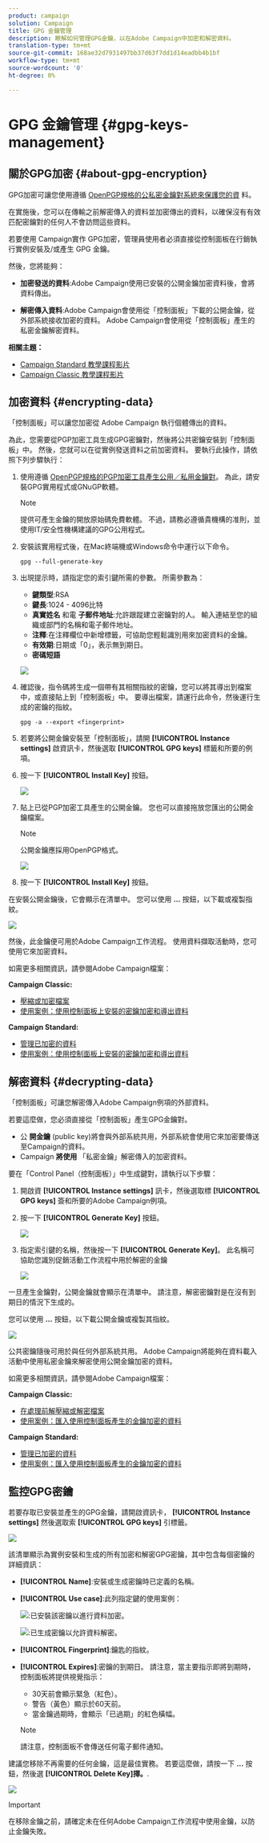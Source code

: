 ```yaml
---
product: campaign
solution: Campaign
title: GPG 金鑰管理
description: 瞭解如何管理GPG金鑰，以在Adobe Campaign中加密和解密資料。
translation-type: tm+mt
source-git-commit: 168ae32d7931497bb37d63f7dd1d14eadbb4b1bf
workflow-type: tm+mt
source-wordcount: '0'
ht-degree: 0%

---
```



# GPG 金鑰管理 {#gpg-keys-management}

## 關於GPG加密 {#about-gpg-encryption}

GPG加密可讓您使用遵循 [OpenPGP規格的公私密金鑰對系統來保護您的資](https://www.openpgp.org/about/standard/) 料。

在實施後，您可以在傳輸之前解密傳入的資料並加密傳出的資料，以確保沒有有效匹配密鑰對的任何人不會訪問這些資料。

若要使用 Campaign實作 GPG加密，管理員使用者必須直接從控制面板在行銷執行實例安裝及/或產生 GPG 金鑰。

然後，您將能夠：

* **加密發送的資料**:Adobe Campaign使用已安裝的公開金鑰加密資料後，會將資料傳出。

* **解密傳入資料**:Adobe Campaign會使用從「控制面板」下載的公開金鑰，從外部系統接收加密的資料。 Adobe Campaign會使用從「控制面板」產生的私密金鑰解密資料。

**相關主題：**

* [Campaign Standard 教學課程影片](https://docs.adobe.com/content/help/zh-Hant/campaign-standard-learn/control-panel/instance-settings/gpg-key-management/gpg-key-management-overview.html)
* [Campaign Classic 教學課程影片](https://docs.adobe.com/content/help/zh-Hant/campaign-classic-learn/control-panel/instance-settings/gpg-key-management/gpg-key-management-overview.html)

## 加密資料 {#encrypting-data}

「控制面板」可以讓您加密從 Adobe Campaign 執行個體傳出的資料。

為此，您需要從PGP加密工具生成GPG密鑰對，然後將公共密鑰安裝到「控制面板」中。 然後，您就可以在從實例發送資料之前加密資料。 要執行此操作，請依照下列步驟執行：

1. 使用遵循 [OpenPGP規格的PGP加密工具產生公用／私用金鑰對](https://www.openpgp.org/about/standard/)。 為此，請安裝GPG實用程式或GNuGP軟體。

   >[!NOTE]
   >
   >提供可產生金鑰的開放原始碼免費軟體。 不過，請務必遵循貴機構的准則，並使用IT/安全性機構建議的GPG公用程式。

1. 安裝該實用程式後，在Mac終端機或Windows命令中運行以下命令。

   `gpg --full-generate-key`

1. 出現提示時，請指定您的索引鍵所需的參數。 所需參數為：

   * **鍵類型**:RSA
   * **鍵長**:1024 - 4096比特
   * **真實姓名** 和電 **子郵件地址**:允許跟蹤建立密鑰對的人。 輸入連結至您的組織或部門的名稱和電子郵件地址。
   * **注釋**:在注釋欄位中新增標籤，可協助您輕鬆識別用來加密資料的金鑰。
   * **有效期**:日期或「0」，表示無到期日。
   * **密碼短語**

   ![](assets/do-not-localize/gpg_command.png)

1. 確認後，指令碼將生成一個帶有其相關指紋的密鑰，您可以將其導出到檔案中，或直接貼上到「控制面板」中。 要導出檔案，請運行此命令，然後運行生成的密鑰的指紋。

   `gpg -a --export <fingerprint>`

1. 若要將公開金鑰安裝至「控制面板」，請開 **[!UICONTROL Instance settings]** 啟資訊卡，然後選取 **[!UICONTROL GPG keys]** 標籤和所要的例項。

1. 按一下 **[!UICONTROL Install Key]** 按鈕。

   ![](assets/gpg_install_button.png)

1. 貼上已從PGP加密工具產生的公開金鑰。 您也可以直接拖放您匯出的公開金鑰檔案。

   >[!NOTE]
   >
   >公開金鑰應採用OpenPGP格式。

   ![](assets/gpg_install_paste.png)

1. 按一下 **[!UICONTROL Install Key]** 按鈕。

在安裝公開金鑰後，它會顯示在清單中。 您可以使用 **...** 按鈕，以下載或複製指紋。

![](assets/gpg_install_download.png)

然後，此金鑰便可用於Adobe Campaign工作流程。 使用資料擷取活動時，您可使用它來加密資料。

如需更多相關資訊，請參閱Adobe Campaign檔案：

**Campaign Classic:**

* [壓縮或加密檔案](https://docs.adobe.com/content/help/en/campaign-classic/using/automating-with-workflows/general-operation/how-to-use-workflow-data.html#zipping-or-encrypting-a-file)
* [使用案例：使用控制面板上安裝的密鑰加密和導出資料](https://docs.adobe.com/content/help/en/campaign-classic/using/automating-with-workflows/general-operation/how-to-use-workflow-data.html#use-case-gpg-encrypt)

**Campaign Standard:**

* [管理已加密的資料](https://docs.adobe.com/content/help/en/campaign-standard/using/managing-processes-and-data/importing-and-exporting-data/managing-encrypted-data.html)
* [使用案例：使用控制面板上安裝的密鑰加密和導出資料](https://docs.adobe.com/content/help/en/campaign-standard/using/managing-processes-and-data/importing-and-exporting-data/managing-encrypted-data.html#use-case-gpg-encrypt)

## 解密資料 {#decrypting-data}

「控制面板」可讓您解密傳入Adobe Campaign例項的外部資料。

若要這麼做，您必須直接從「控制面板」產生GPG金鑰對。

* 公 **開金鑰** (public key)將會與外部系統共用，外部系統會使用它來加密要傳送至Campaign的資料。
* Campaign **將使用** 「私密金鑰」解密傳入的加密資料。

要在「Control Panel（控制面板）」中生成鍵對，請執行以下步驟：

1. 開啟資 **[!UICONTROL Instance settings]** 訊卡，然後選取標 **[!UICONTROL GPG keys]** 簽和所要的Adobe Campaign例項。

1. 按一下 **[!UICONTROL Generate Key]** 按鈕。

   ![](assets/gpg_generate.png)

1. 指定索引鍵的名稱，然後按一下 **[!UICONTROL Generate Key]**。 此名稱可協助您識別促銷活動工作流程中用於解密的金鑰

   ![](assets/gpg_generate_name.png)

一旦產生金鑰對，公開金鑰就會顯示在清單中。 請注意，解密密鑰對是在沒有到期日的情況下生成的。

您可以使用 **...** 按鈕，以下載公開金鑰或複製其指紋。

![](assets/gpg_generate_list.png)

公共密鑰隨後可用於與任何外部系統共用。 Adobe Campaign將能夠在資料載入活動中使用私密金鑰來解密使用公開金鑰加密的資料。

如需更多相關資訊，請參閱Adobe Campaign檔案：

**Campaign Classic:**

* [在處理前解壓縮或解密檔案](https://docs.adobe.com/content/help/en/campaign-classic/using/automating-with-workflows/general-operation/importing-data.html#unzipping-or-decrypting-a-file-before-processing)
* [使用案例：匯入使用控制面板產生的金鑰加密的資料](https://docs.adobe.com/content/help/en/campaign-classic/using/automating-with-workflows/general-operation/importing-data.html#use-case-gpg-decrypt)

**Campaign Standard:**

* [管理已加密的資料](https://docs.adobe.com/content/help/en/campaign-standard/using/managing-processes-and-data/importing-and-exporting-data/managing-encrypted-data.html)
* [使用案例：匯入使用控制面板產生的金鑰加密的資料](https://docs.adobe.com/content/help/en/campaign-standard/using/managing-processes-and-data/importing-and-exporting-data/managing-encrypted-data.html#use-case-gpg-decrypt)

## 監控GPG密鑰

若要存取已安裝並產生的GPG金鑰，請開啟資訊卡， **[!UICONTROL Instance settings]** 然後選取索 **[!UICONTROL GPG keys]** 引標籤。

![](assets/gpg_list.png)

該清單顯示為實例安裝和生成的所有加密和解密GPG密鑰，其中包含每個密鑰的詳細資訊：

* **[!UICONTROL Name]**:安裝或生成密鑰時已定義的名稱。
* **[!UICONTROL Use case]**:此列指定鍵的使用案例：

   ![](assets/gpg_icon_encrypt.png):已安裝該密鑰以進行資料加密。

   ![](assets/gpg_icon_decrypt.png):已生成密鑰以允許資料解密。

* **[!UICONTROL Fingerprint]**:鑰匙的指紋。
* **[!UICONTROL Expires]**:密鑰的到期日。 請注意，當主要指示即將到期時，控制面板將提供視覺指示：

   * 30天前會顯示緊急（紅色）。
   * 警告（黃色）顯示於60天前。
   * 當金鑰過期時，會顯示「已過期」的紅色橫幅。

   >[!NOTE]
   >
   >請注意，控制面板不會傳送任何電子郵件通知。

建議您移除不再需要的任何金鑰，這是最佳實務。 若要這麼做，請按一下 **...** 按鈕，然後選 **[!UICONTROL Delete Key]擇。**.

![](assets/gpg_delete.png)

>[!IMPORTANT]
>
>在移除金鑰之前，請確定未在任何Adobe Campaign工作流程中使用金鑰，以防止金鑰失敗。
